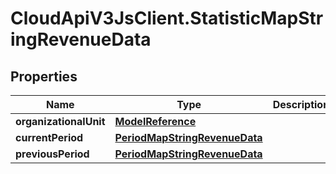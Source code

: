 # CloudApiV3JsClient.StatisticMapStringRevenueData

## Properties
Name | Type | Description | Notes
------------ | ------------- | ------------- | -------------
**organizationalUnit** | [**ModelReference**](ModelReference.md) |  | [optional] 
**currentPeriod** | [**PeriodMapStringRevenueData**](PeriodMapStringRevenueData.md) |  | [optional] 
**previousPeriod** | [**PeriodMapStringRevenueData**](PeriodMapStringRevenueData.md) |  | [optional] 


